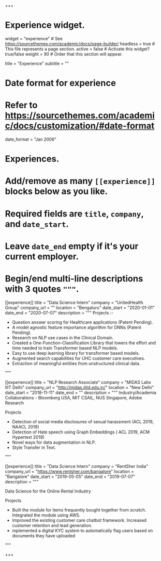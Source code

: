 +++
# Experience widget.
widget = "experience"  # See https://sourcethemes.com/academic/docs/page-builder/
headless = true  # This file represents a page section.
active = false  # Activate this widget? true/false
weight = 90  # Order that this section will appear.

title = "Experience"
subtitle = ""

# Date format for experience
#   Refer to https://sourcethemes.com/academic/docs/customization/#date-format
date_format = "Jan 2006"

# Experiences.
#   Add/remove as many `[[experience]]` blocks below as you like.
#   Required fields are `title`, `company`, and `date_start`.
#   Leave `date_end` empty if it's your current employer.
#   Begin/end multi-line descriptions with 3 quotes `"""`.
[[experience]]
  title = "Data Science Intern"
  company = "UnitedHealth Group"
  company_url = ""
  location = "Bengaluru"
  date_start = "2020-01-01"
  date_end = "2020-07-07"
  description = """ Projects :-
  
  
*  Question answer scoring for Healthcare applications (Patent Pending).
*  A model agnostic feature importance algorithm for DNNs (Patent Pending).
*  Research on NLP use cases in the Clinical Domain.
*  Created a One-Function-Classification Library that lowers the effort and time needed to train Transformer based NLP models.
*  Easy to use deep learning library for transformer based models.
* Augmented search capabilities for UHC customer care executives.
* Extraction of meaningful entities from unstructured clinical data.

 """ 

[[experience]]
  title = "NLP Research Associate"
  company = "MIDAS Labs IIIT Delhi"
  company_url = "http://midas.iiitd.edu.in/"
  location = "New Delhi"
  date_start = "2018-11-11"
  date_end = ""
  description = """
Industry/Academia Collaborations - Bloomberg USA, MIT CSAIL, NUS Singapore, Adobe Research

Projects


* Detection of social media disclosures of sexual harassment (ACL 2019, NAACL 2019)
* Detection of Hate speech using Graph Embeddings ( ACL 2019, ACM Hypertext 2019)
* Novel ways for data augmentation in NLP.
* Style Transfer in Text.

"""

[[experience]]
  title = "Data Science Intern"
  company = "RentSher India"
  company_url = "https://www.rentsher.com/bangalore"
  location = "Bangalore"
  date_start = "2019-05-05"
  date_end = "2019-07-07"
  description = """

Data Science for the Online Rental Industry

Projects


* Built the module for items frequently bought together from scratch. Integrated the module using AWS.
* Improved the existing customer care chatbot framework. Increased customer retention and lead generation.
* mplemented a digital KYC system to automatically
flag users based on documents they have uploaded


"""

+++
